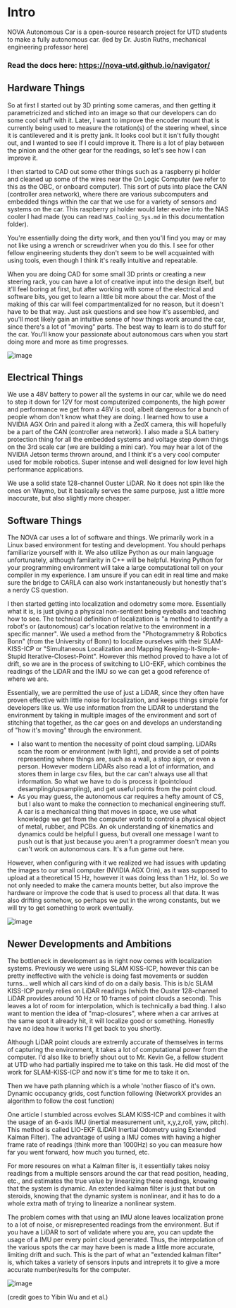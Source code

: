 # Intro 

NOVA Autonomous Car is a open-source research project for UTD students to make a fully autonomous car. (led by Dr. Justin Ruths, mechanical engineering professor here) 

### Read the docs here: https://nova-utd.github.io/navigator/

## Hardware Things  

So at first I started out by 3D printing some cameras, and then getting it parametricized and stiched into an image so that our developers can do some cool stuff with it. 
Later, I want to improve the encoder mount that is currently being used to measure the rotation(s) of the steering wheel, since it is cantilevered and it is pretty jank. It looks cool but it isn't fully thought out, and I wanted to see if I could improve it. There is a lot of play between the pinion and the other gear for the readings, so let's see how I can improve it. 

I then started to CAD out some other things such as a raspberry pi holder and cleaned up some of the wires near the On Logic Computer (we refer to this as the OBC, or onboard computer). This sort of puts into place the CAN (controller area network), where there are various subcomputers and embedded things within the car that we use for a variety of sensors and systems on the car. This raspberry pi holder would later evolve into the NAS cooler I had made (you can read `NAS_Cooling_Sys.md` in this documentation folder). 

You're essentially doing the dirty work, and then you'll find you may or may not like using a wrench or screwdriver when you do this. I see for other fellow engineering students they don't seem to be well acquainted with using tools, even though I think it's really intuitive and repeatable. 

When you are doing CAD for some small 3D prints or creating a new steering rack, you can have a lot of creative input into the design itself, but it'll feel boring at first, but after working with some of the electrical and software bits, you get to learn a little bit more about the car. Most of the making of this car will feel compartmentalized for no reason, but it doesn't have to be that way. Just ask questions and see how it's assembled, and you'll most likely gain an intuitive sense of how things work around the car, since there's a lot of "moving" parts. The best way to learn is to do stuff for the car. You'll know your passionate about autonomous cars when you start doing more and more as time progresses. 

![image](https://github.com/user-attachments/assets/1e4b522d-62c4-4093-ba46-a8ae845c88d7)

## Electrical Things 

We use a 48V battery to power all the systems in our car, while we do need to step it down for 12V for most computerized components, the high power and performance we get from a 48V is cool, albeit dangerous for a bunch of people whom don't know what they are doing. I learned how to use a NVIDIA AGX Orin and paired it along with a ZedX camera, this will hopefully be a part of the CAN (controller area network). I also made a SLA battery protection thing for all the embedded systems and voltage step down things on the 3rd scale car (we are building a mini car). You may hear a lot of the NVIDIA Jetson terms thrown around, and I think it's a very cool computer used for mobile robotics. Super intense and well designed for low level high performance applications. 

We use a solid state 128-channel Ouster LiDAR. No it does not spin like the ones on Waymo, but it basically serves the same purpose, just a little more inaccurate, but also slightly more cheaper. 

## Software Things

The NOVA car uses a lot of software and things. We primarily work in a Linux based environment for testing and development. You should perhaps familiarize yourself with it. We also utilize Python as our main language unfortunately, although familarity in C++ will be helpful. Having Python for your programming environment will take a large computational toll on your compiler in my experience. I am unsure if you can edit in real time and make sure the bridge to CARLA can also work instantaneously but honestly that's a nerdy CS question. 

I then started getting into localization and odometry some more. Essentially what it is, is just giving a physical non-sentient being eyeballs and teaching how to see. The technical definition of localization is "a method to identify a robot's or (autonomous) car's location relative to the environment in a specific manner". We used a method from the "Photogrammetry & Robotics Bonn" (from the University of Bonn) to localize ourselves with their SLAM-KISS-ICP or "Simultaneous Localization and Mapping Keeping-It-Simple-Stupid Iterative-Closest-Point". However this method proved to have a lot of drift, so we are in the process of switching to LIO-EKF, which combines the readings of the LiDAR and the IMU so we can get a good reference of where we are. 

Essentially, we are permitted the use of just a LiDAR, since they often have proven effective with little noise for localization, and keeps things simple for developers like us. We use information from the LiDAR to understand the environment by taking in multiple images of the environment and sort of stitching that together, as the car goes on and develops an understanding of "how it's moving" through the environment. 
- I also want to mention the necessity of point cloud sampling. LiDARs scan the room or environment (with light), and provide a set of points representing where things are, such as a wall, a stop sign, or even a person. However modern LiDARs also read a lot of information, and stores them in large csv files, but the car can't always use all that information. So what we have to do is process it (pointcloud desampling/upsampling), and get useful points from the point cloud.
- As you may guess, the autonomous car requires a hefty amount of CS, but I also want to make the connection to mechanical engineering stuff. A car is a mechanical thing that moves in space, we use what knowledge we get from the computer world to control a physical object of metal, rubber, and PCBs. An ok understanding of kinematics and dynamics could be helpful I guess, but overall one message I want to push out is that just because you aren't a programmer doesn't mean you can't work on autonomous cars. It's a fun game out here.

However, when configuring with it we realized we had issues with updating the images to our small computer (NVIDIA AGX Orin), as it was supposed to upload at a theoretical 15 Hz, however it was doing less than 1 Hz, lol. So we not only needed to make the camera mounts better, but also improve the hardware or improve the code that is used to process all that data. It was also drifting somehow, so perhaps we put in the wrong constants, but we will try to get something to work eventually. 

![image](https://github.com/user-attachments/assets/b4d89711-5a3e-422b-a740-eb59b4545703)

## Newer Developments and Ambitions 

The bottleneck in development as in right now comes with localization systems. Previously we were using SLAM KISS-ICP, however this can be pretty ineffective with the vehicle is doing fast movements or sudden turns... well which all cars kind of do on a daily basis. This is b/c SLAM KISS-ICP purely relies on LiDAR readings (which the Ouster 128-channel LiDAR provides around 10 Hz or 10 frames of point clouds a second). This leaves a lot of room for interpolation, which is technically a bad thing. I also want to mention the idea of "map-closures", where when a car arrives at the same spot it already hit, it will localize good or something. Honestly have no idea how it works I'll get back to you shortly. 

Although LiDAR point clouds are extremly accurate of themselves in terms of capturing the environment, it takes a lot of computational power from the computer. I'd also like to briefly shout out to Mr. Kevin Ge, a fellow student at UTD who had partially inspired me to take on this task. He did most of the work for SLAM-KISS-ICP and now it's time for me to take it on. 

Then we have path planning which is a whole 'nother fiasco of it's own. Dynamic occupancy grids, cost function following (NetworkX provides an algorithm to follow the cost function)

One article I stumbled across evolves SLAM KISS-ICP and combines it with the usage of an 6-axis IMU (inertial measurement unit, x,y,z,roll, yaw, pitch). This method is called LIO-EKF (LiDAR Inertial Odometry
using Extended Kalman Filter). The advantage of using a IMU comes with having a higher frame rate of readings (think more than 1000Hz) so you can measure how far you went forward, how much you turned, etc.

For more resoures on what a Kalman filter is, it essentially takes noisy readings from a multiple sensors around the car that read position, heading, etc., and estimates the true value by linearizing these readings, knowing that the system is dynamic. An extended kalman filter is just that but on steroids, knowing that the dynamic system is nonlinear, and it has to do a whole extra math of trying to linearize a nonlinear system.  

The problem comes with that using an IMU alone leaves localization prone to a lot of noise, or misrepresented readings from the environment. But if you have a LiDAR to sort of validate where you are, you can update the usage of a IMU per every point cloud generated. Thus, the interpolation of the various spots the car may have been is made a little more accurate, limiting drift and such. This is the part of what an "extended kalman filter" is, which takes a variety of sensors inputs and intreprets it to give a more accurate number/results for the computer. 

![image](https://github.com/user-attachments/assets/59ad359e-9392-4b84-ac53-b30b067497e6)

(credit goes to Yibin Wu and et al.)

